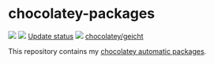 # chocolatey-packages

[![](https://github.com/geicht/chocolatey-packages/actions/workflows/au.yml/badge.svg)](https://github.com/geicht/chocolatey-packages)
[![](http://transparent-favicon.info/favicon.ico)](#)
[Update status](https://gist.github.com/geicht/976b73046e5c0aad398ce72a508532a6)
[![](http://transparent-favicon.info/favicon.ico)](#)
[chocolatey/geicht](https://chocolatey.org/profiles/geicht)


This repository contains my [chocolatey automatic packages](https://chocolatey.org/docs/automatic-packages).  
